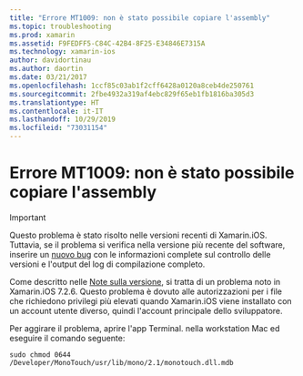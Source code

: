 ```yaml
---
title: "Errore MT1009: non è stato possibile copiare l'assembly"
ms.topic: troubleshooting
ms.prod: xamarin
ms.assetid: F9FEDFF5-C84C-42B4-8F25-E34846E7315A
ms.technology: xamarin-ios
author: davidortinau
ms.author: daortin
ms.date: 03/21/2017
ms.openlocfilehash: 1ccf85c03ab1f2cff6428a0120a8ceb4de250761
ms.sourcegitcommit: 2fbe4932a319af4ebc829f65eb1fb1816ba305d3
ms.translationtype: HT
ms.contentlocale: it-IT
ms.lasthandoff: 10/29/2019
ms.locfileid: "73031154"
---
```

# <a name="error-mt1009-could-not-copy-the-assembly"></a>Errore MT1009: non è stato possibile copiare l'assembly

> [!IMPORTANT]
> Questo problema è stato risolto nelle versioni recenti di Xamarin.iOS. Tuttavia, se il problema si verifica nella versione più recente del software, inserire un [nuovo bug](~/cross-platform/troubleshooting/questions/howto-file-bug.md) con le informazioni complete sul controllo delle versioni e l'output del log di compilazione completo.

Come descritto nelle [Note sulla versione](https://github.com/xamarin/release-notes-archive/blob/master/release-notes/ios/xamarin.ios_7/xamarin.ios_7.2/index.md), si tratta di un problema noto in Xamarin.iOS 7.2.6. Questo problema è dovuto alle autorizzazioni per i file che richiedono privilegi più elevati quando Xamarin.iOS viene installato con un account utente diverso, quindi l'account principale dello sviluppatore.

Per aggirare il problema, aprire l'app Terminal. nella workstation Mac ed eseguire il comando seguente:

`sudo chmod 0644 /Developer/MonoTouch/usr/lib/mono/2.1/monotouch.dll.mdb`
